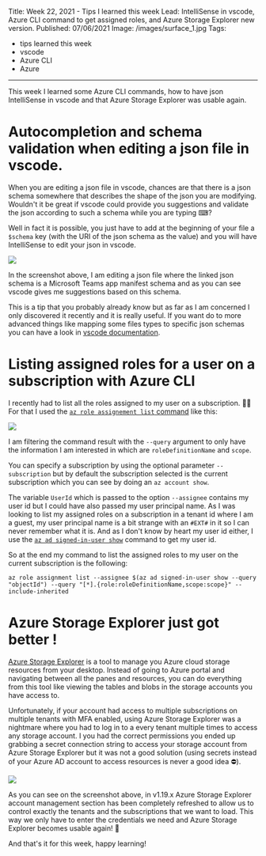 Title: Week 22, 2021 - Tips I learned this week
Lead: IntelliSense in vscode, Azure CLI command to get assigned roles, and Azure Storage Explorer new version.
Published: 07/06/2021
Image: /images/surface_1.jpg
Tags:
  - tips learned this week
  - vscode
  - Azure CLI
  - Azure
---

This week I learned some Azure CLI commands, how to have json IntelliSense in vscode and that Azure Storage Explorer was usable again.

# Autocompletion and schema validation when editing a json file in vscode.

When you are editing a json file in vscode, chances are that there is a json schema somewhere that describes the shape of the json you are modifying. Wouldn't it be great if vscode could provide you suggestions and validate the json according to such a schema while you are typing ⌨? 

Well in fact it is possible, you just have to add at the beginning of your file a `$schema` key (with the URI of the json schema as the value) and you will have IntelliSense to edit your json in vscode.

<img src="/posts/images/w222021tips_vscode_1.png" class="img-fluid centered-img">  

In the screenshot above, I am editing a json file where the linked json schema is a Microsoft Teams app manifest schema and as you can see vscode gives me suggestions based on this schema.  

This is a tip that you probably already know but as far as I am concerned I only discovered it recently and it is really useful. If you want do to more advanced things like mapping some files types to specific json schemas you can have a look in [vscode documentation](https://code.visualstudio.com/docs/languages/json#_json-schemas-and-settings).

# Listing assigned roles for a user on a subscription with Azure CLI

I recently had to list all the roles assigned to my user on a subscription. 👮‍♀️
For that I used the [`az role assignement list` command](https://docs.microsoft.com/en-us/cli/azure/role/assignment?view=azure-cli-latest#az_role_assignment_list) like this:

<img src="/posts/images/w222021tips_azcli_1.png" class="img-fluid centered-img">  

I am filtering the command result with the `--query` argument to only have the information I am interested in which are `roleDefinitionName` and `scope`.

You can specify a subscription by using the optional parameter `--subscription` but by default the subscription selected is the current subscription which you can see by doing an `az account show`.

The variable `UserId` which is passed to the option `--assignee` contains my user id but I could have also passed my user principal name. As I was looking to list my assigned roles on a subscription in a tenant id where I am a guest, my user principal name is a bit strange with an `#EXT#` in it so I can never remember what it is. And as I don't know by heart my user id either, I use the [`az ad signed-in-user show`](https://docs.microsoft.com/en-us/cli/azure/ad/user?view=azure-cli-latest#az_ad_user_show) command to get my user id.

So at the end my command to list the assigned roles to my user on the current subscription is the following:
```azurecli
az role assignment list --assignee $(az ad signed-in-user show --query "objectId") --query "[*].{role:roleDefinitionName,scope:scope}" --include-inherited
```

# Azure Storage Explorer just got better !

[Azure Storage Explorer](https://azure.microsoft.com/en-us/features/storage-explorer/) is a tool to manage you Azure cloud storage resources from your desktop. Instead of going to Azure portal and navigating between all the panes and resources, you can do everything from this tool like viewing the tables and blobs in the storage accounts you have access to.

Unfortunately, if your account had access to multiple subscriptions on multiple tenants with MFA enabled, using Azure Storage Explorer was a nightmare where you had to log in to a every tenant multiple times to access any storage account. I you had the correct permissions you ended up grabbing a secret connection string to access your storage account from Azure Storage Explorer but it was not a good solution (using secrets instead of your Azure AD account to access resources is never a good idea ⛔).

<img src="/posts/images/w222021tips_storageexplorer_1.png" class="img-fluid centered-img">

As you can see on the screenshot above, in v1.19.x Azure Storage Explorer account management section has been completely refreshed to allow us to control exactly the tenants and the subscriptions that we want to load. This way we only have to enter the credentials we need and Azure Storage Explorer becomes usable again! 🎉

And that's it for this week, happy learning!